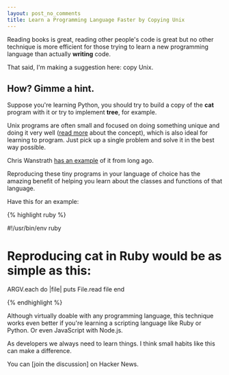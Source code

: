 ```yaml
---
layout: post_no_comments
title: Learn a Programming Language Faster by Copying Unix
---
```


<span class="drops">R</span>eading books is great, reading other people's code is great but no other technique is more efficient for those trying to learn a new programming language than actually **writing** code.

That said, I'm making a suggestion here: copy Unix.

## How? Gimme a hint.

Suppose you're learning Python, you should try to build a copy of the **cat** program with it or try to implement **tree**, for example.

Unix programs are often small and focused on doing something unique and doing it very well ([read more] about the concept), which is also ideal for learning to program. Just pick up a single problem and solve it in the best way possible.

Chris Wanstrath [has an example] of it from long ago.

Reproducing these tiny programs in your language of choice has the amazing benefit of helping you learn about the classes and functions of that language.

Have this for an example:

{% highlight ruby %}

#!/usr/bin/env ruby

# Reproducing cat in Ruby would be as simple as this:

ARGV.each do |file|
  puts File.read file
end

{% endhighlight %}

Although virtually doable with any programming language, this technique works even better if you're learning a scripting language like Ruby or Python. Or even JavaScript with Node.js.

As developers we always need to learn things. I think small habits like this can make a difference.

You can [join the discussion] on Hacker News.

[follow the discussion]: http://news.ycombinator.com/item?id=4736830
[has an example]: http://ozmm.org/posts/time_in_irb.html
[read more]: http://en.wikipedia.org/wiki/Unix_philosophy